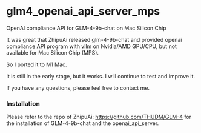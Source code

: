 # glm4_openai_api_server_mps
OpenAI compliance API for GLM-4-9b-chat on Mac Silicon Chip

It was great that ZhipuAi released glm-4-9b-chat and provided openai compliance API program with vllm on Nvidia/AMD GPU/CPU, but not available for Mac Silicon Chip (MPS).

So I ported it to M1 Mac.

It is still in the early stage, but it works. I will continue to test and improve it.

If you have any questions, please feel free to contact me.

### Installation
Please refer to the repo of ZhipuAi: https://github.com/THUDM/GLM-4 for the installation of GLM-4-9b-chat and the openai_api_server.
